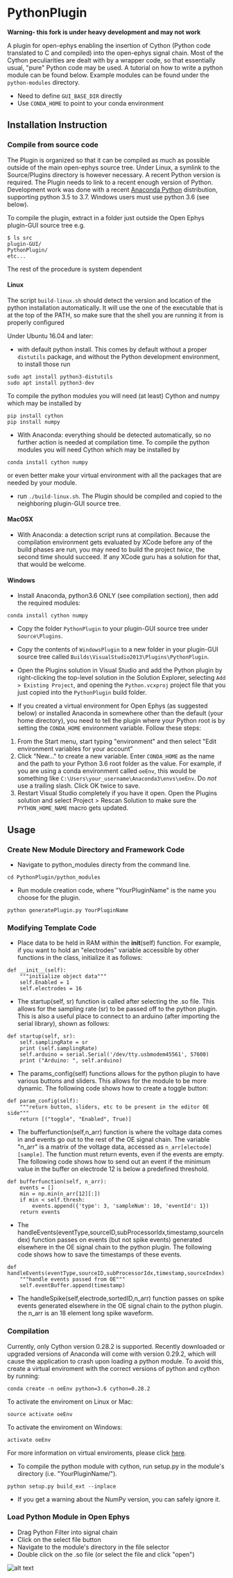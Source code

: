# PythonPlugin

**Warning- this fork is under heavy development and may not work**

A plugin for open-ephys enabling the insertion of Cython (Python code translated to C and compiled) into the open-ephys signal chain.
Most of the Cython peculiarities are dealt with by a wrapper code, so that essentially usual, "pure" Python code may be used.
A tutorial on how to write a python module can be found below. Example modules can be found under the `python-modules` directory.

- Need to define `GUI_BASE_DIR` directly
- Use `CONDA_HOME` to point to your conda environment



## Installation Instruction

### Compile from source code

The Plugin is organized so that it can be compiled as much as possible outside of the main open-ephys source tree. Under Linux, a symlink to the Source/Plugins directory is however necessary.
A recent Python version is required.
The Plugin needs to link to a recent enough version of Python. Development work was done with a recent [Anaconda Python](https://www.continuum.io/why-anaconda) distribution, supporting python 3.5 to 3.7. Windows users must use python 3.6 (see below).

To compile the plugin, extract in a folder just outside the Open Ephys plugin-GUI source tree
e.g.

```
$ ls src
plugin-GUI/
PythonPlugin/
etc...
```

The rest of the procedure is system dependent

#### Linux

The script `build-linux.sh` should detect the version and location of the python installation automatically. It will use the one of the executable that is at the top of the PATH, so make sure that the shell you are running it from is properly configured

Under Ubuntu 16.04 and later:
- with default python install. This comes by default without a proper `distutils` package, and without the Python development environment, to install those run
```
sudo apt install python3-distutils
sudo apt install python3-dev
```

To compile the python modules you will need (at least) Cython and numpy which may be installed by
```
pip install cython
pip install numpy
```


- With Anaconda: everything should be detected automatically, so no further action is needed at compilation time.
To compile the python modules you will need Cython which may be installed by
```
conda install cython numpy
```
or even better make your virtual environment with all the packages that are needed by your module.

- run `./build-linux.sh`. The Plugin should be compiled and copied to the neighboring plugin-GUI source tree.

#### MacOSX
- With Anaconda: a detection script runs at compilation. Because the compilation environment gets evaluated by XCode before any of the build phases are run, you may need to build the project *twice*, the second time should succeed. If any XCode guru has a solution for that, that would be welcome.

#### Windows
- Install Anaconda, python3.6 ONLY (see compilation section), then add the required modules:
```
conda install cython numpy
```

- Copy the folder `PythonPlugin` to your plugin-GUI source tree under `Source\Plugins`.

- Copy the contents of `WindowsPlugin` to a new folder in your plugin-GUI source tree called `Builds\VisualStudio2013\Plugins\PythonPlugin`.

- Open the Plugins solution in Visual Studio and add the Python plugin by right-clicking the top-level solution in the Solution Explorer, selecting `Add > Existing Project`, and opening the `Python.vcxproj` project file that you just copied into the `PythonPlugin` build folder.

- If you created a virtual environment for Open Ephys (as suggested below) or installed Anaconda in somewhere other than the default (your home directory), you need to tell the plugin where your Python root is by setting the `CONDA_HOME` environment variable. Follow these steps:

1. From the Start menu, start typing "environment" and then select "Edit environment variables for your account"
2. Click "New..." to create a new variable. Enter `CONDA_HOME` as the name and the path to your Python 3.6 root folder as the value. For example, if you are using a conda environment called `oeEnv`, this would be something like `C:\Users\your_username\Anaconda3\envs\oeEnv`. Do _not_ use a trailing slash. Click OK twice to save.
3. Restart Visual Studio completely if you have it open. Open the Plugins solution and select Project > Rescan Solution to make sure the `PYTHON_HOME_NAME` macro gets updated.

## Usage

### Create New Module Directory and Framework Code
- Navigate to python_modules directy from the command line.
```
cd PythonPlugin/python_modules
```
- Run module creation code, where "YourPluginName" is the name you choose for the plugin.
```
python generatePlugin.py YourPluginName
```
### Modifying Template Code
- Place data to be held in RAM within the __init__(self) function. For example, if you want to hold an "electrodes" variable accessible by other functions in the class, initialize it as follows:
```
def __init__(self):
    """initialize object data"""
    self.Enabled = 1
    self.electrodes = 16
```

- The startup(self, sr) function is called after selecting the .so file. This allows for the sampling rate (sr) to be passed off to the python plugin. This is also a useful place to connect to an arduino (after importing the serial library), shown as follows:
```
def startup(self, sr):
    self.samplingRate = sr
    print (self.samplingRate)
    self.arduino = serial.Serial('/dev/tty.usbmodem45561', 57600)
    print ("Arduino: ", self.arduino)
```

- The params_config(self) functions allows for the python plugin to have various buttons and sliders. This allows for the module to be more dynamic. The following code shows how to create a toggle button:
```
def param_config(self):
    """return button, sliders, etc to be present in the editor OE side"""
    return [("toggle", "Enabled", True)]
```

- The bufferfunction(self,n_arr) function is where the voltage data comes in and events go out to the rest of the OE signal chain. The variable "n_arr" is a matrix of the voltage data, accessed as `n_arr[electode][sample]`. The function must return events, even if the events are empty. The following code shows how to send out an event if the minimum value in the buffer on electrode 12 is below a predefined threshold.
```
def bufferfunction(self, n_arr):
    events = []
    min = np.min(n_arr[12][:])
    if min < self.thresh:
        events.append({'type': 3, 'sampleNum': 10, 'eventId': 1})
    return events
```

- The handleEvents(eventType,sourceID,subProcessorIdx,timestamp,sourceIndex) function passes on events (but not spike events) generated elsewhere in the OE signal chain to the python plugin. The following code shows how to save the timestamps of these events.
```
def handleEvents(eventType,sourceID,subProcessorIdx,timestamp,sourceIndex):
    """handle events passed from OE"""
    self.eventBuffer.append(timestamp)
````

- The handleSpike(self,electrode,sortedID,n_arr) function passes on spike events generated elsewhere in the OE signal chain to the python plugin. the n_arr is an 18 element long spike waveform.

### Compilation
Currently, only Cython version 0.28.2 is supported. Recently downloaded or upgraded versions of Anaconda will come with version 0.29.2, which will cause the application to crash upon loading a python module. To avoid this, create a virtual enviroment with the correct versions of python and cython by running:

```
conda create -n oeEnv python=3.6 cython=0.28.2
```
To activate the enviroment on Linux or Mac:
```
source activate oeEnv
```
To activate the enviroment on Windows:
```
activate oeEnv
```
For more information on virtual enviroments, please click [here](https://conda.io/projects/conda/en/latest/user-guide/tasks/manage-environments.html).

- To compile the python module with cython, run setup.py in the module's directory (i.e. "YourPluginName/").
```
python setup.py build_ext --inplace
```
- If you get a warning about the NumPy version, you can safely ignore it.

### Load Python Module in Open Ephys
- Drag Python Filter into signal chain
- Click on the select file button
- Navigate to the module's directory in the file selector
- Double click on the .so file (or select the file and click "open")

![alt text](https://github.com/MemDynLab/PythonPlugin/blob/event_reciever/images/demonstration.gif)
